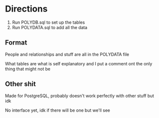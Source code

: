 # Directions

1. Run POLYDB.sql to set up the tables
2. Run POLYDATA.sql to add all the data

## Format

People and relationships and stuff are all in the POLYDATA file

What tables are what is self explanatory and I put a comment ont the only thing that might not be

## Other shit

Made for PostgreSQL, probably doesn't work perfectly with other stuff but idk

No interface yet, idk if there will be one but we'll see